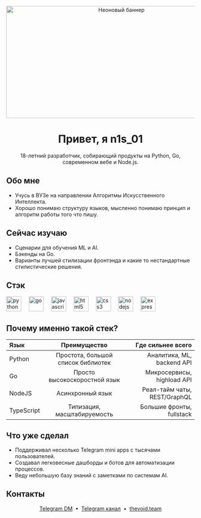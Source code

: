 ﻿<br clear="both">

<div align="center">
  <img height="300" width="600" src="https://user-images.githubusercontent.com/74038190/225813708-98b745f2-7d22-48cf-9150-083f1b00d6c9.gif" alt="Неоновый баннер" />
</div>

<h1 align="center">Привет, я n1s_01</h1>

<p align="center">
  18-летний разработчик, собирающий продукты на Python, Go, современном вебе и Node.js.
</p>

## Обо мне
- Учусь в ВУЗе на направлении Алгоритмы Искусственного Интеллекта.
- Хорошо понимаю структуру языков, мысленно понимаю принцип и алгоритм работы того что пишу.

## Сейчас изучаю
- Сценарии для обучения ML и AI.
- Бэкенды на Go.
- Варианты лучшей стилизации фронтэнда и какие то нестандартные стилистические решения.

## Стэк
<div align="left">
  <img src="https://cdn.jsdelivr.net/gh/devicons/devicon/icons/python/python-original.svg" height="40" alt="python" />
  <img width="12" />
  <img src="https://cdn.jsdelivr.net/gh/devicons/devicon/icons/go/go-original.svg" height="40" alt="go" />
  <img width="12" />
  <img src="https://cdn.jsdelivr.net/gh/devicons/devicon/icons/javascript/javascript-original.svg" height="40" alt="javascript" />
  <img width="12" />
  <img src="https://cdn.jsdelivr.net/gh/devicons/devicon/icons/html5/html5-original.svg" height="40" alt="html5" />
  <img width="12" />
  <img src="https://cdn.jsdelivr.net/gh/devicons/devicon/icons/css3/css3-original.svg" height="40" alt="css3" />
  <img width="12" />
  <img src="https://cdn.jsdelivr.net/gh/devicons/devicon/icons/nodejs/nodejs-original.svg" height="40" alt="nodejs" />
  <img width="12" />
  <img src="https://skillicons.dev/icons?i=express" height="40" alt="express" />
  <img width="12" />
</div>

## Почему именно такой стек?
| Язык       | Преимущество                  | Где сильнее всего          |
|:----------|:-----------------------------:|---------------------------:|
| Python    | Простота, большой список библиотек  | Аналитика, ML, backend API |
| Go        | Просто высокоскоростной язык    | Микросервисы, highload API |
| NodeJS    | Асинхронный язык | Реал-тайм чаты, REST/GraphQL|
| TypeScript| Типизация, масштабируемость | Большие фронты, fullstack  |



## Что уже сделал
- Поддерживал несколько Telegram mini apps с тысячами пользователей.
- Создавал легковесные дашборды и ботов для автоматизации процессов.
- Веду небольшую базу знаний с заметками по системам AI.

## Контакты
<div align="center">
  <a href="https://t.me/n1s_01" target="_blank">Telegram DM</a>
  &nbsp;&bull;&nbsp;
  <a href="https://t.me/the_void_dev" target="_blank">Telegram канал</a>
  &nbsp;&bull;&nbsp;
  <a href="https://thevoid.team" target="_blank">thevoid.team</a>
</div>


